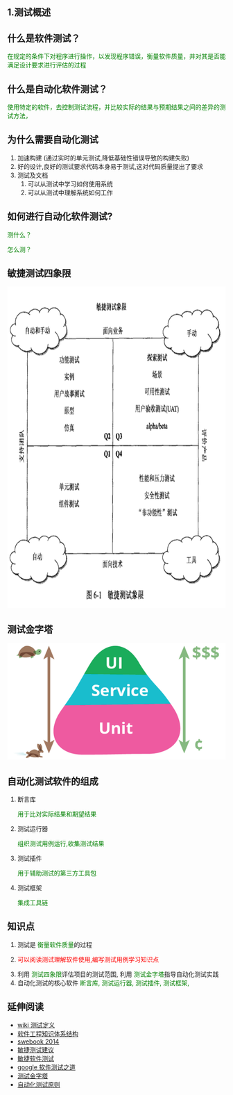 ## 1.测试概述
<!-- 对前端自动化测试在测试领域中的位置有一个清晰的认识 -->


## 什么是软件测试？
<p class="fade-up fragment" style="color:green">在规定的条件下对程序进行操作，以发现程序错误，衡量软件质量，并对其是否能满足设计要求进行评估的过程</p>
<!-- 测试是保证软件质量的活动-->


## 什么是自动化软件测试？
<p class="fade-up fragment" style="color:green">使用特定的软件，去控制测试流程，并比较实际的结果与预期结果之间的差异的测试方法，</p>


## 为什么需要自动化测试
<!-- 
3 分钟
1. 利用单元测试避免由于误操作造成的逻辑修改导致的错误
2. 测试本身要求代码做到解耦独立
3. 测试标识了软件的基础特性,你可以通过测试学习怎么使用软件
或者利用测试来学习知识点
-->
1. 加速构建 (通过实时的单元测试,降低基础性错误导致的构建失败)
2. 好的设计,良好的测试要求代码本身易于测试,这对代码质量提出了要求
3. 测试及文档
   1. 可以从测试中学习如何使用系统
   2. 可以从测试中理解系统如何工作


## 如何进行自动化软件测试?
<p class="fade-up fragment" style="color:green">测什么？</p>
<p class="fade-up fragment" style="color:green">怎么测？</p>


## 敏捷测试四象限
<!-- 
讲述改图的作用
1. 明确了对于软件产品的测试范围
2. 可以用来评估现有的测试状况
3. 说明各测试方法的适用场景

3 分钟
-->
<img width="830" height="740" src="./static/agile-tesing-quardrants.png">



## 测试金字塔
<!-- 
解释测试金子塔的三层含义
1. 明确了自动化测试的范围
2. 明确了不同级别测试的关注点
   1. 单元测试多,快,成本低
1 分钟
 -->
![](./static/test-pyramid.png)



## 自动化测试软件的组成
<!-- 
TODO: 一个简单的例子阐述自动化测试实践
并说明一个自动化测试的典型组成部分
 -->
1. 断言库 <p class="fade-up fragment" style="color:green">用于比对实际结果和期望结果</p>
2. 测试运行器 <p class="fade-up fragment" style="color:green">组织测试用例运行,收集测试结果</p>
3. 测试插件 <p class="fade-up fragment" style="color:green">用于辅助测试的第三方工具包</p>
4. 测试框架 <p class="fade-up fragment" style="color:green">集成工具链</p>
 



## 知识点
1. 测试是<span class="fade-up fragment" style="color:green"> 衡量软件质量</span>的过程
2. <p class="fade-up fragment" style="color:red">可以阅读测试理解软件使用,编写测试用例学习知识点</p> 
3. 利用 <span class="fade-up fragment" style="color:green"> 测试四象限</span>评估项目的测试范围, 利用 <span class="fade-up fragment" style="color:green">测试金字塔</span>指导自动化测试实践
4. 自动化测试的核心软件
<span class="fade-up fragment" style="color:green">断言库,</span>
<span class="fade-up fragment" style="color:green">测试运行器,</span>
<span class="fade-up fragment" style="color:green">测试插件,</span>
<span class="fade-up fragment" style="color:green">测试框架,</span>



## 延伸阅读
* [wiki 测试定义](https://zh.wikipedia.org/wiki/%E8%BD%AF%E4%BB%B6%E6%B5%8B%E8%AF%95)
* [软件工程知识体系结构](http://ccftp.scu.edu.cn:8090/Download/e375f393-583e-47c9-a559-fff1a34f9fc0.pdf)
* [swebook 2014](http://beamphys.triumf.ca/info/SWEBOKv3.pdf)
* [敏捷测试建议](https://agiletester.ca/wp-content/uploads/sites/26/2016/12/Agile-tips-Chinese.pdf)
* [敏捷软件测试](https://book.douban.com/subject/5338399/)
* [google 软件测试之道](https://book.douban.com/subject/25742200/)
* [测试金字塔](https://github.com/testdouble/contributing-tests/wiki/Testing-Pyramid)
* [自动化测试原则](http://www.lihaoyi.com/post/PrinciplesofAutomatedTesting.html)